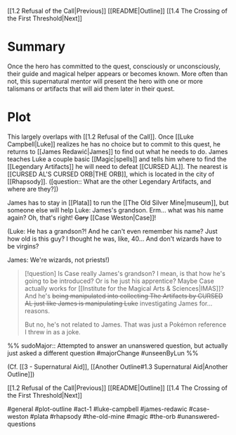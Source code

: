 [[1.2 Refusal of the Call|Previous]]
[[README|Outline]]
[[1.4 The Crossing of the First Threshold|Next]]

# Summary
Once the hero has committed to the quest, consciously or unconsciously, their guide and magical helper appears or becomes known. More often than not, this supernatural mentor will present the hero with one or more talismans or artifacts that will aid them later in their quest.

# Plot
This largely overlaps with [[1.2 Refusal of the Call]]. Once [[Luke Campbell|Luke]] realizes he has no choice but to commit to this quest, he returns to [[James Redawić|James]] to find out what he needs to do. James teaches Luke a couple basic [[Magic|spells]] and tells him where to find the [[Legendary Artifacts]] he will need to defeat [[CURSED AL]]. The nearest is [[CURSED AL'S CURSED ORB|THE ORB]], which is located in the city of [[Rhapsody]]. ([question:: What are the other Legendary Artifacts, and where are they?])

James has to stay in [[Plata]] to run the [[The Old Silver Mine|museum]], but someone else will help Luke: James's grandson. Erm... what was his name again? Oh, that's right! ~~Gary~~ [[Case Weston|Case]]!

(Luke: He has a grandson?! And he can't even remember his name? Just how old is this guy? I thought he was, like, 40... And don't wizards have to be virgins?

James: We're wizards, not priests!)

>[!question] Is Case really James's grandson? I mean, is that how he's going to be introduced? Or is he just his apprentice?
>Maybe Case actually works for [[Institute for the Magical Arts & Sciences|IMAS]]? And he's ~~being manipulated into collecting The Artifacts by CURSED AL just like James is manipulating Luke~~ investigating James for... reasons.
>
>But no, he's not related to James. That was just a Pokémon reference I threw in as a joke.

%%
sudoMajor:: Attempted to answer an unanswered question, but actually just asked a different question
#majorChange #unseenByLun 
%%


(Cf. [[3 - Supernatural Aid]], [[Another Outline#1.3 Supernatural Aid|Another Outline]])

[[1.2 Refusal of the Call|Previous]]
[[README|Outline]]
[[1.4 The Crossing of the First Threshold|Next]]

#general #plot-outline #act-1 #luke-campbell #james-redawic #case-weston #plata #rhapsody #the-old-mine #magic #the-orb #unanswered-questions 